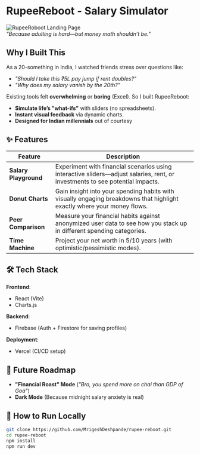 # RupeeReboot - Salary Simulator

![RupeeRoboot Landing Page](https://github.com/user-attachments/assets/22f08d05-5bd0-4ce6-b39d-00601a29cce4)  
_"Because adulting is hard—but money math shouldn’t be."_

## Why I Built This

As a 20-something in India, I watched friends stress over questions like:

- _"Should I take this ₹5L pay jump if rent doubles?"_
- _"Why does my salary vanish by the 20th?"_

Existing tools felt **overwhelming** or **boring** (Excel). So I built RupeeReboot:

- **Simulate life’s "what-ifs"** with sliders (no spreadsheets).
- **Instant visual feedback** via dynamic charts.
- **Designed for Indian millennials** out of courtesy

## ✨ Features  

| Feature               | Description                                                                                  |
| --------------------- | -------------------------------------------------------------------------------------------- |
| **Salary Playground** | Experiment with financial scenarios using interactive sliders—adjust salaries, rent, or investments to see potential impacts. |
| **Donut Charts**      | Gain insight into your spending habits with visually engaging breakdowns that highlight exactly where your money flows. |
| **Peer Comparison**   | Measure your financial habits against anonymized user data to see how you stack up in different spending categories. |
| **Time Machine**      | Project your net worth in 5/10 years (with optimistic/pessimistic modes). | --> |

## 🛠️ Tech Stack

**Frontend**:

- React (Vite)
- Charts.js

**Backend**:

- Firebase (Auth + Firestore for saving profiles)

**Deployment**:

- Vercel (CI/CD setup)

<!-- ## Challenges & Lessons

1. **Real-Time Chart Sync**
   - Problem: D3.js animations lagged with rapid slider moves.
   - Fix: Debounced state updates + CSS transitions.

2. **Firebase Costs**
   - Problem: Free tier limits for user data storage.
   - Fix: Aggregated peer data to reduce reads.

3. **Mobile UX**
   - Problem: Sliders were unusable on small screens.
   - Fix: Custom thumb handles with larger touch areas.   -->

## 🚧 Future Roadmap

- **"Financial Roast" Mode** (_"Bro, you spend more on chai than GDP of Goa"_)
- **Dark Mode** (Because midnight salary anxiety is real)

## 🙌 How to Run Locally

```bash
git clone https://github.com/MrigeshDeshpande/rupee-reboot.git
cd rupee-reboot
npm install
npm run dev
```
